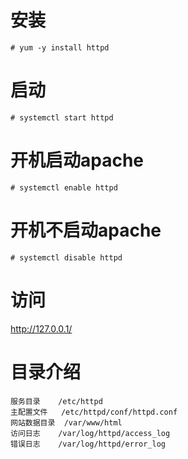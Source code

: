# 安装
~~~
# yum -y install httpd
~~~

# 启动
~~~
# systemctl start httpd
~~~

# 开机启动apache
```
# systemctl enable httpd
```

# 开机不启动apache
```
# systemctl disable httpd
```

# 访问
http://127.0.0.1/

# 目录介绍
~~~
服务目录 	/etc/httpd
主配置文件 	/etc/httpd/conf/httpd.conf
网站数据目录 	/var/www/html
访问日志 	/var/log/httpd/access_log
错误日志 	/var/log/httpd/error_log
~~~
